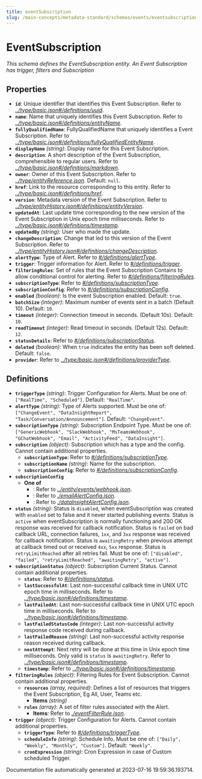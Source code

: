 ```yaml
---
title: eventSubscription
slug: /main-concepts/metadata-standard/schemas/events/eventsubscription
---
```


# EventSubscription

*This schema defines the EventSubscription entity. An Event Subscription has trigger, filters and Subscription*

## Properties

- **`id`**: Unique identifier that identifies this Event Subscription. Refer to *[../type/basic.json#/definitions/uuid](#/type/basic.json#/definitions/uuid)*.
- **`name`**: Name that uniquely identifies this Event Subscription. Refer to *[../type/basic.json#/definitions/entityName](#/type/basic.json#/definitions/entityName)*.
- **`fullyQualifiedName`**: FullyQualifiedName that uniquely identifies a Event Subscription. Refer to *[../type/basic.json#/definitions/fullyQualifiedEntityName](#/type/basic.json#/definitions/fullyQualifiedEntityName)*.
- **`displayName`** *(string)*: Display name for this Event Subscription.
- **`description`**: A short description of the Event Subscription, comprehensible to regular users. Refer to *[../type/basic.json#/definitions/markdown](#/type/basic.json#/definitions/markdown)*.
- **`owner`**: Owner of this Event Subscription. Refer to *[../type/entityReference.json](#/type/entityReference.json)*. Default: `null`.
- **`href`**: Link to the resource corresponding to this entity. Refer to *[../type/basic.json#/definitions/href](#/type/basic.json#/definitions/href)*.
- **`version`**: Metadata version of the Event Subscription. Refer to *[../type/entityHistory.json#/definitions/entityVersion](#/type/entityHistory.json#/definitions/entityVersion)*.
- **`updatedAt`**: Last update time corresponding to the new version of the Event Subscription in Unix epoch time milliseconds. Refer to *[../type/basic.json#/definitions/timestamp](#/type/basic.json#/definitions/timestamp)*.
- **`updatedBy`** *(string)*: User who made the update.
- **`changeDescription`**: Change that led to this version of the Event Subscription. Refer to *[../type/entityHistory.json#/definitions/changeDescription](#/type/entityHistory.json#/definitions/changeDescription)*.
- **`alertType`**: Type of Alert. Refer to *[#/definitions/alertType](#definitions/alertType)*.
- **`trigger`**: Trigger information for Alert. Refer to *[#/definitions/trigger](#definitions/trigger)*.
- **`filteringRules`**: Set of rules that the Event Subscription Contains to allow conditional control for alerting. Refer to *[#/definitions/filteringRules](#definitions/filteringRules)*.
- **`subscriptionType`**: Refer to *[#/definitions/subscriptionType](#definitions/subscriptionType)*.
- **`subscriptionConfig`**: Refer to *[#/definitions/subscriptionConfig](#definitions/subscriptionConfig)*.
- **`enabled`** *(boolean)*: Is the event Subscription enabled. Default: `true`.
- **`batchSize`** *(integer)*: Maximum number of events sent in a batch (Default 10). Default: `10`.
- **`timeout`** *(integer)*: Connection timeout in seconds. (Default 10s). Default: `10`.
- **`readTimeout`** *(integer)*: Read timeout in seconds. (Default 12s). Default: `12`.
- **`statusDetails`**: Refer to *[#/definitions/subscriptionStatus](#definitions/subscriptionStatus)*.
- **`deleted`** *(boolean)*: When `true` indicates the entity has been soft deleted. Default: `false`.
- **`provider`**: Refer to *[../type/basic.json#/definitions/providerType](#/type/basic.json#/definitions/providerType)*.
## Definitions

- <a id="definitions/triggerType"></a>**`triggerType`** *(string)*: Trigger Configuration for Alerts. Must be one of: `["RealTime", "Scheduled"]`. Default: `"RealTime"`.
- <a id="definitions/alertType"></a>**`alertType`** *(string)*: Type of Alerts supported. Must be one of: `["ChangeEvent", "DataInsightReport", "Task/Conversation/Announcement"]`. Default: `"ChangeEvent"`.
- <a id="definitions/subscriptionType"></a>**`subscriptionType`** *(string)*: Subscription Endpoint Type. Must be one of: `["GenericWebhook", "SlackWebhook", "MsTeamsWebhook", "GChatWebhook", "Email", "ActivityFeed", "DataInsight"]`.
- <a id="definitions/subscription"></a>**`subscription`** *(object)*: Subscription which has a type and the config. Cannot contain additional properties.
  - **`subscriptionType`**: Refer to *[#/definitions/subscriptionType](#definitions/subscriptionType)*.
  - **`subscriptionName`** *(string)*: Name for the subscription.
  - **`subscriptionConfig`**: Refer to *[#/definitions/subscriptionConfig](#definitions/subscriptionConfig)*.
- <a id="definitions/subscriptionConfig"></a>**`subscriptionConfig`**
  - **One of**
    - : Refer to *[../entity/events/webhook.json](#/entity/events/webhook.json)*.
    - : Refer to *[./emailAlertConfig.json](#emailAlertConfig.json)*.
    - : Refer to *[./dataInsightAlertConfig.json](#dataInsightAlertConfig.json)*.
- <a id="definitions/status"></a>**`status`** *(string)*: Status is `disabled`, when eventSubscription was created with `enabled` set to false and it never started publishing events. Status is `active` when eventSubscription is normally functioning and 200 OK response was received for callback notification. Status is `failed` on bad callback URL, connection failures, `1xx`, and `3xx` response was received for callback notification. Status is `awaitingRetry` when previous attempt at callback timed out or received `4xx`, `5xx` response. Status is `retryLimitReached` after all retries fail. Must be one of: `["disabled", "failed", "retryLimitReached", "awaitingRetry", "active"]`.
- <a id="definitions/subscriptionStatus"></a>**`subscriptionStatus`** *(object)*: Subscription Current Status. Cannot contain additional properties.
  - **`status`**: Refer to *[#/definitions/status](#definitions/status)*.
  - **`lastSuccessfulAt`**: Last non-successful callback time in UNIX UTC epoch time in milliseconds. Refer to *[../type/basic.json#/definitions/timestamp](#/type/basic.json#/definitions/timestamp)*.
  - **`lastFailedAt`**: Last non-successful callback time in UNIX UTC epoch time in milliseconds. Refer to *[../type/basic.json#/definitions/timestamp](#/type/basic.json#/definitions/timestamp)*.
  - **`lastFailedStatusCode`** *(integer)*: Last non-successful activity response code received during callback.
  - **`lastFailedReason`** *(string)*: Last non-successful activity response reason received during callback.
  - **`nextAttempt`**: Next retry will be done at this time in Unix epoch time milliseconds. Only valid is `status` is `awaitingRetry`. Refer to *[../type/basic.json#/definitions/timestamp](#/type/basic.json#/definitions/timestamp)*.
  - **`timestamp`**: Refer to *[../type/basic.json#/definitions/timestamp](#/type/basic.json#/definitions/timestamp)*.
- <a id="definitions/filteringRules"></a>**`filteringRules`** *(object)*: Filtering Rules for Event Subscription. Cannot contain additional properties.
  - **`resources`** *(array, required)*: Defines a list of resources that triggers the Event Subscription, Eg All, User, Teams etc.
    - **Items** *(string)*
  - **`rules`** *(array)*: A set of filter rules associated with the Alert.
    - **Items**: Refer to *[./eventFilterRule.json](#eventFilterRule.json)*.
- <a id="definitions/trigger"></a>**`trigger`** *(object)*: Trigger Configuration for Alerts. Cannot contain additional properties.
  - **`triggerType`**: Refer to *[#/definitions/triggerType](#definitions/triggerType)*.
  - **`scheduleInfo`** *(string)*: Schedule Info. Must be one of: `["Daily", "Weekly", "Monthly", "Custom"]`. Default: `"Weekly"`.
  - **`cronExpression`** *(string)*: Cron Expression in case of Custom scheduled Trigger.


Documentation file automatically generated at 2023-07-16 19:59:36.193714.
